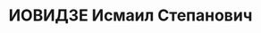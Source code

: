 ---
title: ИОВИДЗЕ Исмаил Степанович
description: "Род. в 1884, Кутаисский район, с. Джимастаро, грузин. Род занятий: до\
  \ ареста председатель Грузинского филиала Всесоюзной Торговой Палаты. \n  Осужден\
  \ Тройкой при НКВД ГССР 28.12.1937. Мера наказания: расстрел с конфискацией личного\
  \ имущества. Дата расстрела: 03.01.1938"
---